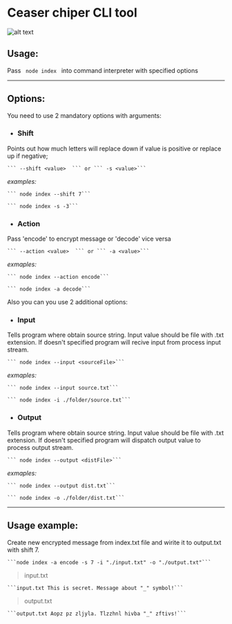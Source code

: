 # Ceaser chiper CLI tool
![alt text](https://res.cloudinary.com/practicaldev/image/fetch/s--1-VesoOt--/c_imagga_scale,f_auto,fl_progressive,h_420,q_auto,w_1000/https://thepracticaldev.s3.amazonaws.com/i/w5r4uoh0htwo6wuwshq7.jpg)

<h2> Usage: </h2>

Pass <code> node index </code> into command interpreter with specified options  

***

<h2> Options: </h2>

You need to use 2 mandatory options with arguments: 

+ ### **Shift**
Points out how much letters will replace down if value is positive
or replace up if negative;

    ``` --shift <value>  ``` or ``` -s <value>```

_examples:_

    ``` node index --shift 7```

    ``` node index -s -3```

+ ### **Action**
Pass 'encode' to encrypt message or 'decode' vice versa

    ``` --action <value>  ``` or ``` -a <value>```

_exmaples:_

    ``` node index --action encode```

    ``` node index -a decode```  

Also you can you use 2 additional options: 

+ ### **Input**

Tells program where obtain source string.
 Input value should be file with .txt extension. If doesn't specified program will recive input from process input stream.

    ``` node index --input <sourceFile>```


 _exmaples:_

    ``` node index --input source.txt```

    ``` node index -i ./folder/source.txt```

+ ### **Output**

Tells program where obtain source string.
Input value should be file with .txt extension. If doesn't specified program will dispatch output value to process output stream.
 
    ``` node index --output <distFile>```

 _exmaples:_

    ``` node index --output dist.txt```

    ``` node index -o ./folder/dist.txt```

*** 

<h2>  Usage example: </h2>

Create new encrypted message from index.txt file and wirite it to output.txt with shift 7.

    ```node index -a encode -s 7 -i "./input.txt" -o "./output.txt"```

> input.txt

    ```input.txt This is secret. Message about "_" symbol!```

> output.txt  

    ```output.txt Aopz pz zljyla. Tlzzhnl hivba "_" zftivs!```